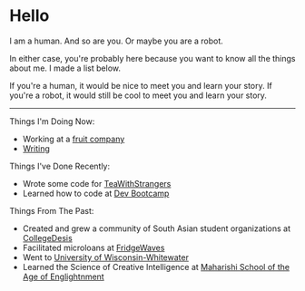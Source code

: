 # Hello

I am a human. And so are you. Or maybe you are a robot.

In either case, you're probably here because you want to know all the things
about me. I made a list below.

If you're a human, it would be nice to meet you and learn your story.
If you're a robot, it would still be cool to meet you and learn your story.

---

Things I'm Doing Now:

- Working at a [fruit company][10]
- [Writing][11]

Things I've Done Recently:

- Wrote some code for [TeaWithStrangers][6]
- Learned how to code at [Dev Bootcamp][7]

Things From The Past:

- Created and grew a community of South Asian student organizations at [CollegeDesis][3]
- Facilitated microloans at [FridgeWaves][9]
- Went to [University of Wisconsin-Whitewater][8]
- Learned the Science of Creative Intelligence at [Maharishi School of the Age of Englightnment][2]

[1]: https://www.facebook.com/FridgeWaves
[2]: http://maharishischooliowa.org
[3]: http://collegedesis.com
[4]: https://apple.com
[5]: http://threemusics.com
[6]: https://teawithstrangers.com
[7]: https://devbootcamp.com
[8]: http://www.uww.edu/cobe/
[9]: https://www.facebook.com/FridgeWaves/info?tab=page_info
[10]: https://apple.com
[11]: /blog
